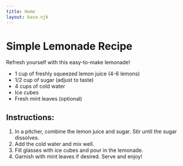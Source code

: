 ```yaml
---
title: Home
layout: base.njk
---
```


<h1>Simple Lemonade Recipe</h1>

<p>Refresh yourself with this easy-to-make lemonade!</p>

<ul>
  <li>1 cup of freshly squeezed lemon juice (4-6 lemons)</li>
  <li>1/2 cup of sugar (adjust to taste)</li>
  <li>4 cups of cold water</li>
  <li>Ice cubes</li>
  <li>Fresh mint leaves (optional)</li>
</ul>

<h2>Instructions:</h2>
<ol>
  <li>In a pitcher, combine the lemon juice and sugar. Stir until the sugar dissolves.</li>
  <li>Add the cold water and mix well.</li>
  <li>Fill glasses with ice cubes and pour in the lemonade.</li>
  <li>Garnish with mint leaves if desired. Serve and enjoy!</li>
</ol>
